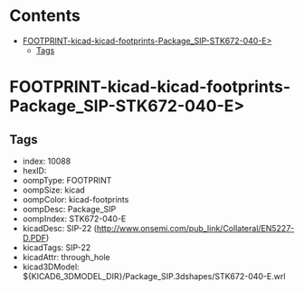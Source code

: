 



Contents
========

* [FOOTPRINT-kicad-kicad-footprints-Package_SIP-STK672-040-E>](#footprint-kicad-kicad-footprints-package_sip-stk672-040-e)
	* [Tags](#tags)

# FOOTPRINT-kicad-kicad-footprints-Package_SIP-STK672-040-E>

## Tags

- index: 10088
- hexID: 
- oompType: FOOTPRINT
- oompSize: kicad
- oompColor: kicad-footprints
- oompDesc: Package_SIP
- oompIndex: STK672-040-E
- kicadDesc: SIP-22 (http://www.onsemi.com/pub_link/Collateral/EN5227-D.PDF)
- kicadTags: SIP-22
- kicadAttr: through_hole
- kicad3DModel: ${KICAD6_3DMODEL_DIR}/Package_SIP.3dshapes/STK672-040-E.wrl
